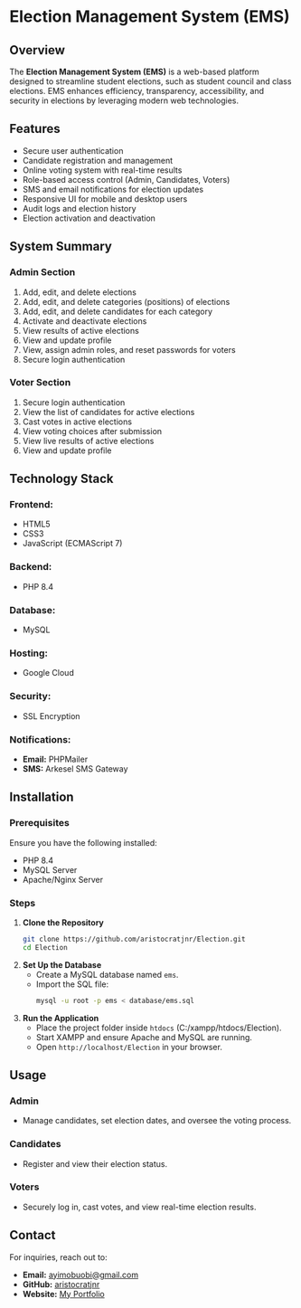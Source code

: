 # Election Management System (EMS)

## Overview
The **Election Management System (EMS)** is a web-based platform designed to streamline student elections, such as student council and class elections. EMS enhances efficiency, transparency, accessibility, and security in elections by leveraging modern web technologies.

## Features
- Secure user authentication
- Candidate registration and management
- Online voting system with real-time results
- Role-based access control (Admin, Candidates, Voters)
- SMS and email notifications for election updates
- Responsive UI for mobile and desktop users
- Audit logs and election history
- Election activation and deactivation

## System Summary

### **Admin Section**
1. Add, edit, and delete elections
2. Add, edit, and delete categories (positions) of elections
3. Add, edit, and delete candidates for each category
4. Activate and deactivate elections
5. View results of active elections
6. View and update profile
7. View, assign admin roles, and reset passwords for voters
8. Secure login authentication

### **Voter Section**
1. Secure login authentication
2. View the list of candidates for active elections
3. Cast votes in active elections
4. View voting choices after submission
5. View live results of active elections
6. View and update profile

## Technology Stack
### **Frontend:**
- HTML5
- CSS3
- JavaScript (ECMAScript 7)

### **Backend:**
- PHP 8.4

### **Database:**
- MySQL

### **Hosting:**
- Google Cloud

### **Security:**
- SSL Encryption

### **Notifications:**
- **Email:** PHPMailer
- **SMS:** Arkesel SMS Gateway

## Installation
### **Prerequisites**
Ensure you have the following installed:
- PHP 8.4
- MySQL Server
- Apache/Nginx Server

### **Steps**
1. **Clone the Repository**
   ```sh
   git clone https://github.com/aristocratjnr/Election.git
   cd Election
   ```
2. **Set Up the Database**
   - Create a MySQL database named `ems`.
   - Import the SQL file:
     ```sh
     mysql -u root -p ems < database/ems.sql
     ```
3. **Run the Application**
   - Place the project folder inside `htdocs` (C:/xampp/htdocs/Election).
   - Start XAMPP and ensure Apache and MySQL are running.
   - Open `http://localhost/Election` in your browser.

## Usage
### **Admin**
- Manage candidates, set election dates, and oversee the voting process.

### **Candidates**
- Register and view their election status.

### **Voters**
- Securely log in, cast votes, and view real-time election results.

## Contact
For inquiries, reach out to:
- **Email:** ayimobuobi@gmail.com
- **GitHub:** [aristocratjnr](https://github.com/aristocratjnr)
- **Website:** [My Portfolio](https://mynextjs-portfolio-nu.vercel.app)

